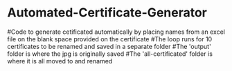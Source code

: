 # Automated-Certificate-Generator
#Code to generate cetificated automatically by placing names from an excel file on the blank space provided on the certificate
#The loop runs for 10 certificates to be renamed and saved in a separate folder
#The 'output' folder is where the jpg is originally saved
#The 'all-certificated' folder is where it is all moved to and renamed
